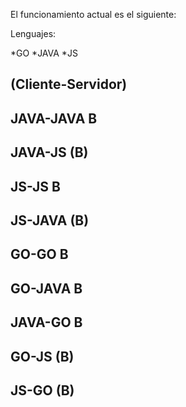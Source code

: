 El funcionamiento actual es el siguiente:

Lenguajes:

*GO
*JAVA
*JS

(Cliente-Servidor)
---------
JAVA-JAVA  B
---------
JAVA-JS   (B)
---------
JS-JS      B
---------
JS-JAVA   (B)
---------
GO-GO      B
---------
GO-JAVA    B 
---------
JAVA-GO    B
---------
GO-JS     (B)
---------
JS-GO     (B)
---------